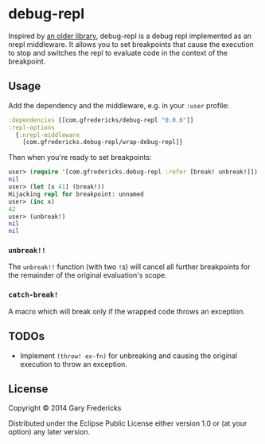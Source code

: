 # debug-repl

Inspired by [an older
library](https://github.com/georgejahad/debug-repl), debug-repl is a
debug repl implemented as an nrepl middleware. It allows you to set
breakpoints that cause the execution to stop and switches the repl to
evaluate code in the context of the breakpoint.

## Usage

Add the dependency and the middleware, e.g. in your `:user` profile:

``` clojure
:dependencies [[com.gfredericks/debug-repl "0.0.6"]]
:repl-options
  {:nrepl-middleware
    [com.gfredericks.debug-repl/wrap-debug-repl]}
```

Then when you're ready to set breakpoints:

``` clojure
user> (require '[com.gfredericks.debug-repl :refer [break! unbreak!]])
nil
user> (let [x 41] (break!))
Hijacking repl for breakpoint: unnamed
user> (inc x)
42
user> (unbreak!)
nil
nil
```

### `unbreak!!`

The `unbreak!!` function (with two `!`s) will cancel all further
breakpoints for the remainder of the original evaluation's scope.

### `catch-break!`

A macro which will break only if the wrapped code throws an exception.

## TODOs

- Implement `(throw! ex-fn)` for unbreaking and causing the original
  execution to throw an exception.

## License

Copyright © 2014 Gary Fredericks

Distributed under the Eclipse Public License either version 1.0 or (at
your option) any later version.
